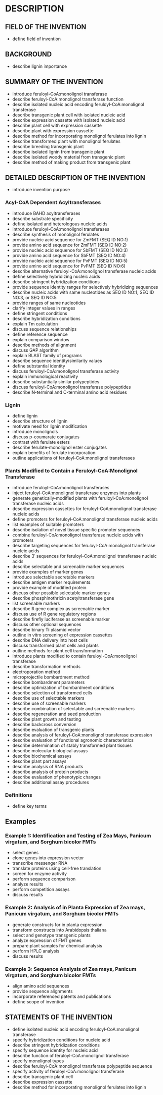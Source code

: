 # DESCRIPTION

## FIELD OF THE INVENTION

- define field of invention

## BACKGROUND

- describe lignin importance

## SUMMARY OF THE INVENTION

- introduce feruloyl-CoA:monolignol transferase
- describe feruloyl-CoA:monolignol transferase function
- describe isolated nucleic acid encoding feruloyl-CoA:monolignol transferase
- describe transgenic plant cell with isolated nucleic acid
- describe expression cassette with isolated nucleic acid
- describe plant cell with expression cassette
- describe plant with expression cassette
- describe method for incorporating monolignol ferulates into lignin
- describe transformed plant with monolignol ferulates
- describe breeding transgenic plant
- describe isolated lignin from transgenic plant
- describe isolated woody material from transgenic plant
- describe method of making product from transgenic plant

## DETAILED DESCRIPTION OF THE INVENTION

- introduce invention purpose

### Acyl-CoA Dependent Acyltransferases

- introduce BAHD acyltransferases
- describe substrate specificity
- define isolated and heterologous nucleic acids
- introduce feruloyl-CoA:monolignol transferases
- describe synthesis of monolignol ferulates
- provide nucleic acid sequence for ZmFMT (SEQ ID NO:1)
- provide amino acid sequence for ZmFMT (SEQ ID NO:2)
- provide nucleic acid sequence for SbFMT (SEQ ID NO:3)
- provide amino acid sequence for SbFMT (SEQ ID NO:4)
- provide nucleic acid sequence for PvFMT (SEQ ID NO:5)
- provide amino acid sequence for PvFMT (SEQ ID NO:6)
- describe alternative feruloyl-CoA:monolignol transferase nucleic acids
- define selectively hybridizing nucleic acids
- describe stringent hybridization conditions
- provide sequence identity ranges for selectively hybridizing sequences
- describe nucleic acids with same nucleotides as SEQ ID NO:1, SEQ ID NO:3, or SEQ ID NO:5
- provide ranges of same nucleotides
- clarify integer values in ranges
- define stringent conditions
- describe hybridization conditions
- explain Tm calculation
- discuss sequence relationships
- define reference sequence
- explain comparison window
- describe methods of alignment
- discuss GAP algorithm
- explain BLAST family of programs
- describe sequence identity/similarity values
- define substantial identity
- discuss feruloyl-CoA:monolignol transferase activity
- explain immunological reactivity
- describe substantially similar polypeptides
- discuss feruloyl-CoA:monolignol transferase polypeptides
- describe N-terminal and C-terminal amino acid residues

### Lignin

- define lignin
- describe structure of lignin
- motivate need for lignin modification
- introduce monolignols
- discuss p-coumarate conjugates
- contrast with ferulate esters
- describe ferulate-monolignol ester conjugates
- explain benefits of ferulate incorporation
- outline applications of feruloyl-CoA:monolignol transferases

### Plants Modified to Contain a Feruloyl-CoA:Monolignol Transferase

- introduce feruloyl-CoA:monolignol transferases
- inject feruloyl-CoA:monolignol transferase enzymes into plants
- generate genetically-modified plants with feruloyl-CoA:monolignol transferase nucleic acids
- describe expression cassettes for feruloyl-CoA:monolignol transferase nucleic acids
- define promoters for feruloyl-CoA:monolignol transferase nucleic acids
- list examples of suitable promoters
- describe isolation of novel tissue specific promoter sequences
- combine feruloyl-CoA:monolignol transferase nucleic acids with promoters
- describe targeting sequences for feruloyl-CoA:monolignol transferase nucleic acids
- describe 3′ sequences for feruloyl-CoA:monolignol transferase nucleic acids
- describe selectable and screenable marker sequences
- provide examples of marker genes
- introduce selectable secretable markers
- describe antigen marker requirements
- provide example of modified protein
- discuss other possible selectable marker genes
- describe phosphinothricin acetyltransferase gene
- list screenable markers
- describe R gene complex as screenable marker
- discuss use of R gene regulatory regions
- describe firefly luciferase as screenable marker
- discuss other optional sequences
- describe binary Ti plasmid vector
- outline in vitro screening of expression cassettes
- describe DNA delivery into host cells
- discuss transformed plant cells and plants
- outline methods for plant cell transformation
- introduce plants modified to contain feruloyl-CoA:monolignol transferase
- describe transformation methods
- electroporation method
- microprojectile bombardment method
- describe bombardment parameters
- describe optimization of bombardment conditions
- describe selection of transformed cells
- describe use of selectable markers
- describe use of screenable markers
- describe combination of selectable and screenable markers
- describe regeneration and seed production
- describe plant growth and testing
- describe backcross conversion
- describe evaluation of transgenic plants
- describe analysis of feruloyl-CoA:monolignol transferase expression
- describe evaluation of functional agronomic characteristics
- describe determination of stably transformed plant tissues
- describe molecular biological assays
- describe biochemical assays
- describe plant part assays
- describe analysis of RNA products
- describe analysis of protein products
- describe evaluation of phenotypic changes
- describe additional assay procedures

### Definitions

- define key terms

## Examples

### Example 1: Identification and Testing of Zea Mays, Panicum virgatum, and Sorghum bicolor FMTs

- select genes
- clone genes into expression vector
- transcribe messenger RNA
- translate proteins using cell-free translation
- screen for enzyme activity
- perform sequence comparison
- analyze results
- perform competition assays
- discuss results

### Example 2: Analysis of in Planta Expression of Zea mays, Panicum virgatum, and Sorghum bicolor FMTs

- generate constructs for in planta expression
- transform constructs into Arabidopsis thaliana
- select and genotype transgenic plants
- analyze expression of FMT genes
- prepare plant samples for chemical analysis
- perform HPLC analysis
- discuss results

### Example 3: Sequence Analysis of Zea mays, Panicum virgatum, and Sorghum bicolor FMTs

- align amino acid sequences
- provide sequence alignments
- incorporate referenced patents and publications
- define scope of invention

## STATEMENTS OF THE INVENTION

- define isolated nucleic acid encoding feruloyl-CoA:monolignol transferase
- specify hybridization conditions for nucleic acid
- describe stringent hybridization conditions
- specify sequence identity for nucleic acid
- describe function of feruloyl-CoA:monolignol transferase
- specify monolignol types
- describe feruloyl-CoA:monolignol transferase polypeptide sequence
- specify activity of feruloyl-CoA:monolignol transferase
- describe transgenic plant cell
- describe expression cassette
- describe method for incorporating monolignol ferulates into lignin

